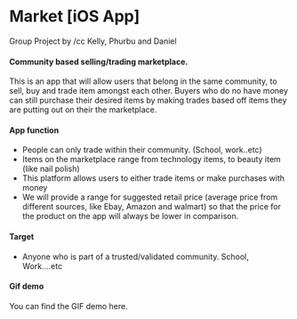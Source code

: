 Market [iOS App]
======

  Group Project by /cc Kelly, Phurbu and Daniel
  
#### Community based selling/trading marketplace.
    
   This is an app that will allow users that belong in the same community, to sell, buy and trade item amongst each other. Buyers who do no have money can still purchase their desired items by making trades based off items they are putting out on their the marketplace.
 
#### App function
		
 * People can only trade within their community. (School, work..etc) 
 * Items on the marketplace range from technology items, to beauty item (like nail polish)
 * This platform allows users to either trade items or make purchases with money
 * We will provide a range for suggested retail price (average price from different sources, like Ebay, Amazon and walmart) so that the price  for the product on the app will always be lower in comparison. 

#### Target
		
 * Anyone who is part of a trusted/validated community.  School, Work….etc 


#### Gif demo
  You can find the GIF demo here.

